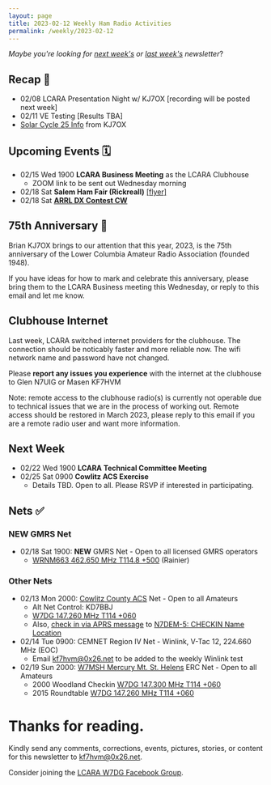 ```yaml
---
layout: page
title: 2023-02-12 Weekly Ham Radio Activities
permalink: /weekly/2023-02-12
---
```


_Maybe you're looking for [next week's](/weekly/2023-02-19) or [last week's](/weekly/2023-02-05) newsletter_?

## Recap 🔁

* 02/08 LCARA Presentation Night w/ KJ7OX [recording will be posted next week]
* 02/11 VE Testing [Results TBA]
* [Solar Cycle 25 Info](https://www.kf7hvm.com/weekly/2023-02-05#solar-cycle-25) from KJ7OX

## Upcoming Events 🗓

* 02/15 Wed 1900 **LCARA Business Meeting** as the LCARA Clubhouse
  * ZOOM link to be sent out Wednesday morning
* 02/18 Sat **Salem Ham Fair (Rickreall)** [[flyer]](http://www.w7sra.org/flyer2023.pdf)
* 02/18 Sat [**ARRL DX Contest CW**](http://www.arrl.org/arrl-dx)

## 75th Anniversary 🎂

Brian KJ7OX brings to our attention that this year, 2023, is the 75th anniversary
of the Lower Columbia Amateur Radio Association (founded 1948).

If you have ideas for how to mark and celebrate this anniversary, please bring
them to the LCARA Business meeting this Wednesday, or reply to this email and
let me know.

## Clubhouse Internet

Last week, LCARA switched internet providers for the clubhouse. The connection
should be noticably faster and more reliable now. The wifi network name and
password have not changed.

Please **report any issues you experience** with the internet at the clubhouse
to Glen N7UIG or Masen KF7HVM

Note: remote access to the clubhouse radio(s) is currently not operable due to
technical issues that we are in the process of working out. Remote access should
be restored in March 2023, please reply to this email if you are a remote radio
user and want more information.

## Next Week

* 02/22 Wed 1900 **LCARA Technical Committee Meeting**
* 02/25 Sat 0900 **Cowlitz ACS Exercise**
  * Details TBD. Open to all. Please RSVP if interested in participating.

## Nets ✅

### NEW GMRS Net

- 02/18 Sat 1900: **NEW** GMRS Net - Open to all licensed GMRS operators
  - [WRNM663 462.650 MHz T114.8 +500](https://www.repeaterbook.com/gmrs/details.php?state_id=53&ID=367) (Rainier)

### Other Nets

- 02/13 Mon 2000: [Cowlitz County ACS](http://cowlitzradio.org/) Net - Open to all Amateurs
  - Alt Net Control: KD7BBJ
  - [W7DG 147.260 MHz T114 +060](https://www.repeaterbook.com/repeaters/details.php?ID=408&state_id=53)
  - Also, [check in via APRS message](/info/aprsnet/) to [N7DEM-5: CHECKIN Name Location](https://aprs.fi/?c=message&call=N7DEM-5)
- 02/14 Tue 0900: CEMNET Region IV Net - Winlink, V-Tac 12, 224.660 MHz (EOC)
  - Email [kf7hvm@0x26.net](mailto:kf7hvm@0x26.net) to be added to the weekly
    Winlink test
- 02/19 Sun 2000: [W7MSH Mercury Mt. St. Helens](https://www.w7msh.org) ERC Net - Open to all Amateurs
  - 2000 Woodland Checkin [W7DG 147.300 MHz T114 +060](https://www.repeaterbook.com/repeaters/details.php?state_id=53&ID=412)
  - 2015 Roundtable [W7DG 147.260 MHz T114 +060](https://www.repeaterbook.com/repeaters/details.php?ID=408&state_id=53)

# Thanks for reading. 

Kindly send any comments, corrections, events, pictures, stories, or content for
this newsletter to [kf7hvm@0x26.net](mailto:kf7hvm@0x26.net).

Consider joining the [LCARA W7DG Facebook Group](https://www.facebook.com/groups/LCARA.W7DG/).
